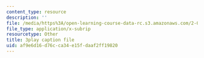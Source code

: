 ```yaml
---
content_type: resource
description: ''
file: /media/https%3A/open-learning-course-data-rc.s3.amazonaws.com/2-003sc-engineering-dynamics-fall-2011/af9e6d16d76cca34e15fdaaf2ff19820_wERH7LtoUuE.srt
file_type: application/x-subrip
resourcetype: Other
title: 3play caption file
uid: af9e6d16-d76c-ca34-e15f-daaf2ff19820
---
```

